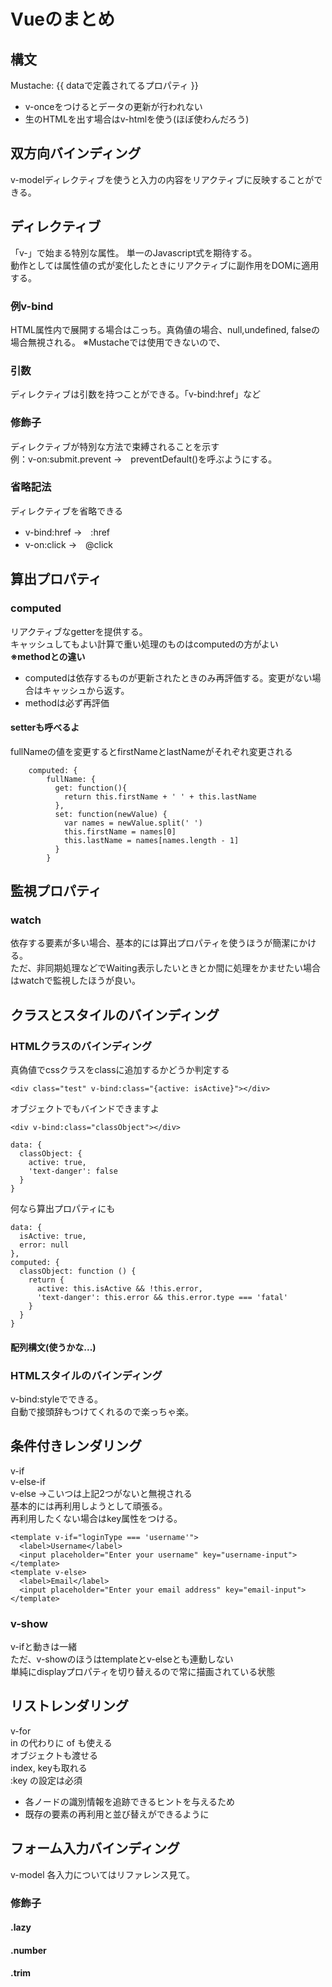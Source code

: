 # Vueのまとめ
## 構文
Mustache: {{ dataで定義されてるプロパティ }}
* v-onceをつけるとデータの更新が行われない
* 生のHTMLを出す場合はv-htmlを使う(ほぼ使わんだろう)
## 双方向バインディング
v-modelディレクティブを使うと入力の内容をリアクティブに反映することができる。

## ディレクティブ
「v-」で始まる特別な属性。
単一のJavascript式を期待する。<br>
動作としては属性値の式が変化したときにリアクティブに副作用をDOMに適用する。

### 例v-bind
HTML属性内で展開する場合はこっち。真偽値の場合、null,undefined, falseの場合無視される。
※Mustacheでは使用できないので、

### 引数
ディレクティブは引数を持つことができる。「v-bind:href」など

### 修飾子
ディレクティブが特別な方法で束縛されることを示す  
例：v-on:submit.prevent →　preventDefault()を呼ぶようにする。

### 省略記法
ディレクティブを省略できる  
* v-bind:href →　:href
* v-on:click →　@click

## 算出プロパティ
### computed
リアクティブなgetterを提供する。  
キャッシュしてもよい計算で重い処理のものはcomputedの方がよい  
**※methodとの違い**  
* computedは依存するものが更新されたときのみ再評価する。変更がない場合はキャッシュから返す。
* methodは必ず再評価
#### setterも呼べるよ
fullNameの値を変更するとfirstNameとlastNameがそれぞれ変更される
```$js: 
    computed: {
        fullName: {
          get: function(){
            return this.firstName + ' ' + this.lastName
          },
          set: function(newValue) {
            var names = newValue.split(' ')
            this.firstName = names[0]
            this.lastName = names[names.length - 1]
          }
        }
```
## 監視プロパティ
### watch
依存する要素が多い場合、基本的には算出プロパティを使うほうが簡潔にかける。   
ただ、非同期処理などでWaiting表示したいときとか間に処理をかませたい場合はwatchで監視したほうが良い。

## クラスとスタイルのバインディング
### HTMLクラスのバインディング
真偽値でcssクラスをclassに追加するかどうか判定する
```$xslt
<div class="test" v-bind:class="{active: isActive}"></div>
```
オブジェクトでもバインドできますよ
```$xslt
<div v-bind:class="classObject"></div>
```
```$xslt
data: {
  classObject: {
    active: true,
    'text-danger': false
  }
}
```
何なら算出プロパティにも
```$xslt
data: {
  isActive: true,
  error: null
},
computed: {
  classObject: function () {
    return {
      active: this.isActive && !this.error,
      'text-danger': this.error && this.error.type === 'fatal'
    }
  }
}
```
#### 配列構文(使うかな...)
### HTMLスタイルのバインディング
v-bind:styleでできる。  
自動で接頭辞もつけてくれるので楽っちゃ楽。

## 条件付きレンダリング
v-if  
v-else-if  
v-else →こいつは上記2つがないと無視される  
基本的には再利用しようとして頑張る。  
再利用したくない場合はkey属性をつける。
```$xslt
<template v-if="loginType === 'username'">
  <label>Username</label>
  <input placeholder="Enter your username" key="username-input">
</template>
<template v-else>
  <label>Email</label>
  <input placeholder="Enter your email address" key="email-input">
</template>
```
### v-show
v-ifと動きは一緒  
ただ、v-showのほうはtemplateとv-elseとも連動しない  
単純にdisplayプロパティを切り替えるので常に描画されている状態

## リストレンダリング
v-for  
in の代わりに of も使える  
オブジェクトも渡せる  
index, keyも取れる  
:key の設定は必須  
* 各ノードの識別情報を追跡できるヒントを与えるため
* 既存の要素の再利用と並び替えができるように


## フォーム入力バインディング
v-model 各入力についてはリファレンス見て。  
### 修飾子
#### .lazy
#### .number
#### .trim


